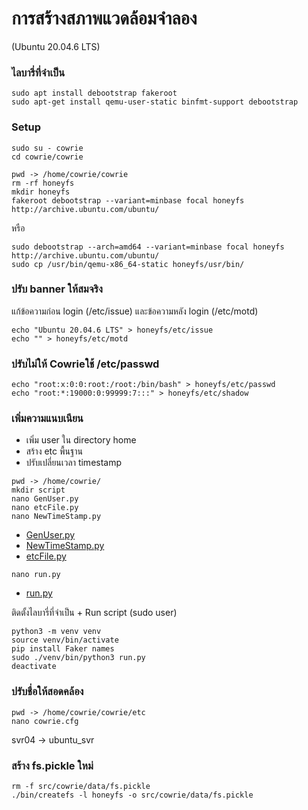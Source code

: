 # การสร้างสภาพแวดล้อมจำลอง 
(Ubuntu 20.04.6 LTS)
### ไลบารี่ที่จำเป็น
```
sudo apt install debootstrap fakeroot
sudo apt-get install qemu-user-static binfmt-support debootstrap
```
### Setup
```
sudo su - cowrie
cd cowrie/cowrie
```
```
pwd -> /home/cowrie/cowrie
rm -rf honeyfs
mkdir honeyfs
fakeroot debootstrap --variant=minbase focal honeyfs http://archive.ubuntu.com/ubuntu/
```
หรือ
```
sudo debootstrap --arch=amd64 --variant=minbase focal honeyfs http://archive.ubuntu.com/ubuntu/
sudo cp /usr/bin/qemu-x86_64-static honeyfs/usr/bin/
```
### ปรับ banner ให้สมจริง
แก้ข้อความก่อน login (/etc/issue) และข้อความหลัง login (/etc/motd)
```
echo "Ubuntu 20.04.6 LTS" > honeyfs/etc/issue
echo "" > honeyfs/etc/motd
```

### ปรับไม่ให้ Cowrieใช้ /etc/passwd 
```
echo "root:x:0:0:root:/root:/bin/bash" > honeyfs/etc/passwd
echo "root:*:19000:0:99999:7:::" > honeyfs/etc/shadow
```

### เพิ่มความแนบเนียน
- เพิ่ม user ใน directory home
- สร้าง etc พื้นฐาน
- ปรับเปลี่ยนเวลา timestamp
```
pwd -> /home/cowrie/
mkdir script
nano GenUser.py
nano etcFile.py
nano NewTimeStamp.py
```
* [GenUser.py](/Plugin/Cowrie/script/GenUsers.py)
* [NewTimeStamp.py](/Plugin/Cowrie/script/NewTimeStamp.py)
* [etcFile.py](/Plugin/Cowrie/script/etcFile.py)
```
nano run.py
```
* [run.py](/Plugin/Cowrie/script/run.py)

ติดตั้งไลบารี่ที่จำเป็น + Run script (sudo user) 
```
python3 -m venv venv
source venv/bin/activate
pip install Faker names
sudo ./venv/bin/python3 run.py
deactivate
```

### ปรับชื่อให้สอดคล้อง
```
pwd -> /home/cowrie/cowrie/etc
nano cowrie.cfg
```
svr04 -> ubuntu_svr

### สร้าง fs.pickle ใหม่
```
rm -f src/cowrie/data/fs.pickle
./bin/createfs -l honeyfs -o src/cowrie/data/fs.pickle
```

